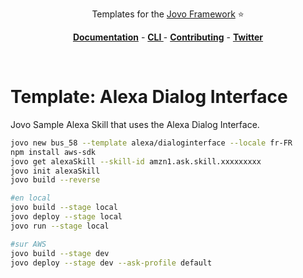 
<p align="center">Templates for the <a href="https://github.com/jovotech/jovo-framework-nodejs">Jovo Framework</a> ⭐️</p>

<p align="center">
<a href="https://www.jovo.tech/framework/docs/"><strong>Documentation</strong></a> -
<a href="https://github.com/jovotech/jovo-cli"><strong>CLI </strong></a> - <a href="https://github.com/jovotech/jovo-framework-nodejs/blob/master/CONTRIBUTING.md"><strong>Contributing</strong></a> - <a href="https://twitter.com/jovotech"><strong>Twitter</strong></a></p>
<br/>

# Template: Alexa Dialog Interface

Jovo Sample Alexa Skill that uses the Alexa Dialog Interface.

```sh
jovo new bus_58 --template alexa/dialoginterface --locale fr-FR
npm install aws-sdk
jovo get alexaSkill --skill-id amzn1.ask.skill.xxxxxxxxx
jovo init alexaSkill
jovo build --reverse

#en local
jovo build --stage local
jovo deploy --stage local
jovo run --stage local

#sur AWS
jovo build --stage dev
jovo deploy --stage dev --ask-profile default
```

